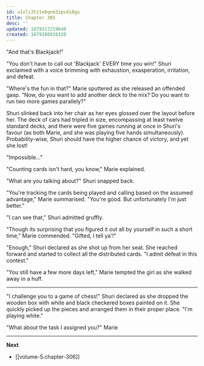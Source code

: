 ```yaml
---
id: u1xli3tz1e6qnm3zpvdi8gu
title: Chapter 305
desc: ''
updated: 1679317219649
created: 1679288920320
---
```


"And that's Blackjack!"

"You don't have to call out 'Blackjack' EVERY time you win!" Shuri exclaimed with a voice brimming with exhaustion, exasperation, irritation, and defeat.

"Where's the fun in that?" Marie sputtered as she released an offended gasp. "Now, do you want to add another deck to the mix? Do you want to run two more games parallely?"

Shuri slinked back into her chair as her eyes glossed over the layout before her. The deck of cars had tripled in size, encompassing at least twelve standard decks, and there were five games running at once in Shuri's favour (as both Marie, and she was playing five hands simultaneously). Probability-wise, Shuri should have the higher chance of victory, and yet she lost!

"Impossible..."

"Counting cards isn't hard, you know," Marie explained.

"What are you talking about?" Shuri snapped back.

"You're tracking the cards being played and calling based on the assumed advantage," Marie summarised. "You're good. But unfortunately I'm just better."

"I can see that," Shuri admitted gruffly.

"Though its surprising that you figured it out all by yourself in such a short time," Marie commended. "Gifted, I tell ya'!"

"Enough," Shuri declared as she shot up from her seat. She reached forward and started to collect all the distributed cards. "I admit defeat in this contest."

"You still have a few more days left," Marie tempted the girl as she walked away in a huff.

____

"I challenge you to a game of chess!" Shuri declared as she dropped the wooden box with white and black checkered boxes painted on it. She quickly picked up the pieces and arranged them in their proper place. "I'm playing white."

"What about the task I assigned you?" Marie 

____

**Next**
* [[volume-5.chapter-306]]